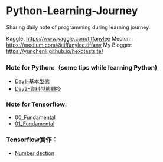 # Python-Learning-Journey
Sharing daily note of programming during learning journey.


Kaggle: https://www.kaggle.com/tiffanylee
Medium: https://medium.com/@tiffanylee.tiffany
My Blogger: https://yunchenli.github.io/hexotestsite/

### Note for Python:（some tips while learning Python)
 - [Day1-基本型態](https://github.com/YunChenLi/Tensorflow-Notebook/blob/main/Day1%20-%20基本型態(Basic%20Types))
 - [Day2-資料型態轉換](https://github.com/YunChenLi/Tensorflow-Notebook/blob/main/Day2%20-%20資料型態轉換(Type%20Transformaion))

### Note for Tensorflow:
 - [00_Fundamental](https://github.com/YunChenLi/Tensorflow-Notebook/blob/main/00_tensorflow_fundamentals_.ipynb)
 - [01_Fundamental](https://github.com/YunChenLi/Tensorflow-Notebook/blob/main/01_tensorflow_neural_network.ipynb)

### Tensorflow實作：
 - [Number dection](https://github.com/YunChenLi/Tensorflow-Notebook/blob/main/Number_detection_.ipynb)





